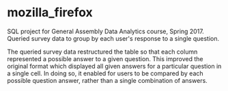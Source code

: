 # mozilla_firefox

SQL project for General Assembly Data Analytics course, Spring 2017. Queried survey data to group by each user's response to a single question.

The queried survey data restructured the table so that each column represented a possible answer to a given question. This improved the original format which displayed all given answers for a particular question in a single cell. In doing so, it enabled for users to be compared by each possible question answer, rather than a single combination of answers.